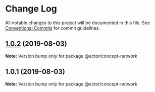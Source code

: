 # Change Log

All notable changes to this project will be documented in this file.
See [Conventional Commits](https://conventionalcommits.org) for commit guidelines.

## [1.0.2](https://github.com/parmentf/ector-monorepo/compare/@ector/concept-network@1.0.1...@ector/concept-network@1.0.2) (2019-08-03)

**Note:** Version bump only for package @ector/concept-network





## 1.0.1 (2019-08-03)

**Note:** Version bump only for package @ector/concept-network
